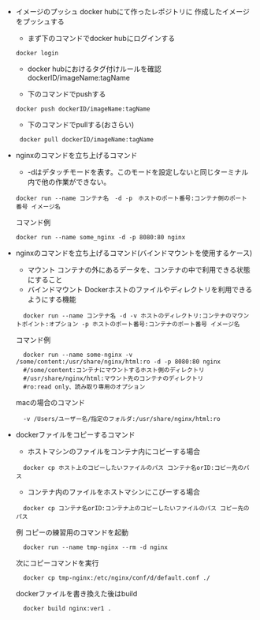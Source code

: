 - イメージのプッシュ
docker hubにて作ったレポジトリに
作成したイメージをプッシュする

  - まず下のコマンドでdocker hubにログインする
  ```
  docker login
  ```
  - docker hubにおけるタグ付けルールを確認
  dockerID/imageName:tagName

  - 下のコマンドでpushする
  ```
  docker push dockerID/imageName:tagName
  ```

  - 下のコマンドでpullする(おさらい)
  ```
   docker pull dockerID/imageName:tagName
  ```

- nginxのコマンドを立ち上げるコマンド
  - -dはデタッチモードを表す。このモードを設定しないと同じターミナル内で他の作業ができない。
  ```
  docker run --name コンテナ名　-d -p　ホストのポート番号:コンテナ側のポート番号 イメージ名
  ```
  コマンド例
  ```
  docker run --name some_nginx -d -p 8080:80 nginx
  ```

- nginxのコマンドを立ち上げるコマンド(バインドマウントを使用するケース)
  - マウント
    コンテナの外にあるデータを、コンテナの中で利用できる状態にすること
  - バインドマウント
    Dockerホストのファイルやディレクトリを利用できるようにする機能
  ```
    docker run --name コンテナ名 -d -v ホストのディレクトリ:コンテナのマウントポイント:オプション -p ホストのポート番号:コンテナのポート番号 イメージ名
  ```

  コマンド例
  ```
    docker run --name some-nginx -v /some/content:/usr/share/nginx/html:ro -d -p 8080:80 nginx
    #/some/content:コンテナにマウントするホスト側のディレクトリ
    #/usr/share/nginx/html:マウント先のコンテナのディレクトリ
    #ro:read only、読み取り専用のオプション
  ```

  macの場合のコマンド
  ```
    -v /Users/ユーザー名/指定のフォルダ:/usr/share/nginx/html:ro
  ```

- dockerファイルをコピーするコマンド
   - ホストマシンのファイルをコンテナ内にコピーする場合
  ```
    docker cp ホスト上のコピーしたいファイルのパス コンテナ名orID:コピー先のパス
  ```
   - コンテナ内のファイルをホストマシンにこぴーする場合
  ```
    docker cp コンテナ名orID:コンテナ上のコピーしたいファイルのパス コピー先のパス
  ```

    例
    コピーの練習用のコマンドを起動
    ```
      docker run --name tmp-nginx --rm -d nginx
    ```
    次にコピーコマンドを実行
    ```
      docker cp tmp-nginx:/etc/nginx/conf/d/default.conf ./
    ```
    dockerファイルを書き換えた後はbuild

    ```
      docker build nginx:ver1 .
    ```
